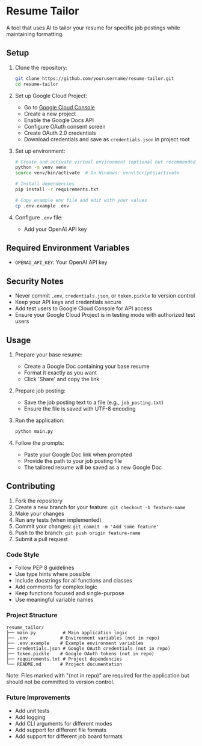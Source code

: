 # Resume Tailor

A tool that uses AI to tailor your resume for specific job postings while maintaining formatting.

## Setup

1. Clone the repository:
   ```bash
   git clone https://github.com/yourusername/resume-tailor.git
   cd resume-tailor
   ```

2. Set up Google Cloud Project:
   - Go to [Google Cloud Console](https://console.cloud.google.com)
   - Create a new project
   - Enable the Google Docs API
   - Configure OAuth consent screen
   - Create OAuth 2.0 credentials
   - Download credentials and save as `credentials.json` in project root

3. Set up environment:
   ```bash
   # Create and activate virtual environment (optional but recommended)
   python -m venv venv
   source venv/bin/activate  # On Windows: venv\Scripts\activate
   
   # Install dependencies
   pip install -r requirements.txt
   
   # Copy example env file and edit with your values
   cp .env.example .env
   ```

4. Configure `.env` file:
   - Add your OpenAI API key

## Required Environment Variables

- `OPENAI_API_KEY`: Your OpenAI API key

## Security Notes

- Never commit `.env`, `credentials.json`, or `token.pickle` to version control
- Keep your API keys and credentials secure
- Add test users to Google Cloud Console for API access
- Ensure your Google Cloud Project is in testing mode with authorized test users

## Usage

1. Prepare your base resume:
   - Create a Google Doc containing your base resume
   - Format it exactly as you want
   - Click 'Share' and copy the link

2. Prepare job posting:
   - Save the job posting text to a file (e.g., `job_posting.txt`)
   - Ensure the file is saved with UTF-8 encoding

3. Run the application:
   ```bash
   python main.py
   ```

4. Follow the prompts:
   - Paste your Google Doc link when prompted
   - Provide the path to your job posting file
   - The tailored resume will be saved as a new Google Doc

## Contributing

1. Fork the repository
2. Create a new branch for your feature: `git checkout -b feature-name`
3. Make your changes
4. Run any tests (when implemented)
5. Commit your changes: `git commit -m 'Add some feature'`
6. Push to the branch: `git push origin feature-name`
7. Submit a pull request

### Code Style

- Follow PEP 8 guidelines
- Use type hints where possible
- Include docstrings for all functions and classes
- Add comments for complex logic
- Keep functions focused and single-purpose
- Use meaningful variable names

### Project Structure

```
resume_tailor/
├── main.py          # Main application logic
├── .env            # Environment variables (not in repo)
├── .env.example    # Example environment variables
├── credentials.json # Google OAuth credentials (not in repo)
├── token.pickle    # Google OAuth tokens (not in repo)
├── requirements.txt # Project dependencies
└── README.md       # Project documentation
```

Note: Files marked with "(not in repo)" are required for the application but should not be committed to version control.

### Future Improvements

- Add unit tests
- Add logging
- Add CLI arguments for different modes
- Add support for different file formats
- Add support for different job board formats
